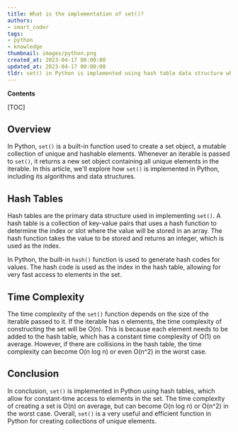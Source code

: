```yaml
---
title: What is the implementation of set()?
authors:
- smart_coder
tags:
- python
- knowledge
thumbnail: images/python.png
created_at: 2023-04-17 00:00:00
updated_at: 2023-04-17 00:00:00
tldr: set() in Python is implemented using hash table data structure which allows constant time operations like add, remove and lookup.
---
```


**Contents**

[TOC]

## Overview

In Python, `set()` is a built-in function used to create a set object, a mutable collection of unique and hashable elements. Whenever an iterable is passed to `set()`, it returns a new set object containing all unique elements in the iterable. In this article, we'll explore how `set()` is implemented in Python, including its algorithms and data structures.

## Hash Tables

Hash tables are the primary data structure used in implementing `set()`. A hash table is a collection of key-value pairs that uses a hash function to determine the index or slot where the value will be stored in an array. The hash function takes the value to be stored and returns an integer, which is used as the index.

In Python, the built-in `hash()` function is used to generate hash codes for values. The hash code is used as the index in the hash table, allowing for very fast access to elements in the set.

## Time Complexity

The time complexity of the `set()` function depends on the size of the iterable passed to it. If the iterable has n elements, the time complexity of constructing the set will be O(n). This is because each element needs to be added to the hash table, which has a constant time complexity of O(1) on average. However, if there are collisions in the hash table, the time complexity can become O(n log n) or even O(n^2) in the worst case.

## Conclusion

In conclusion, `set()` is implemented in Python using hash tables, which allow for constant-time access to elements in the set. The time complexity of creating a set is O(n) on average, but can become O(n log n) or O(n^2) in the worst case. Overall, `set()` is a very useful and efficient function in Python for creating collections of unique elements.
